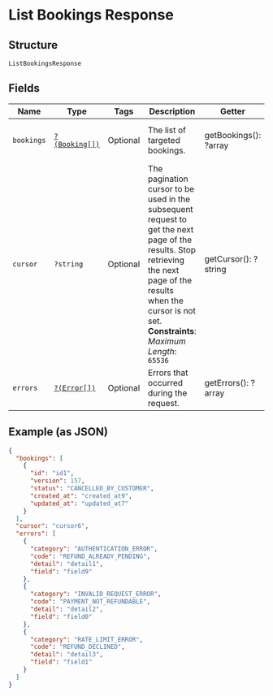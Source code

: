 
# List Bookings Response

## Structure

`ListBookingsResponse`

## Fields

| Name | Type | Tags | Description | Getter | Setter |
|  --- | --- | --- | --- | --- | --- |
| `bookings` | [`?(Booking[])`](../../doc/models/booking.md) | Optional | The list of targeted bookings. | getBookings(): ?array | setBookings(?array bookings): void |
| `cursor` | `?string` | Optional | The pagination cursor to be used in the subsequent request to get the next page of the results. Stop retrieving the next page of the results when the cursor is not set.<br>**Constraints**: *Maximum Length*: `65536` | getCursor(): ?string | setCursor(?string cursor): void |
| `errors` | [`?(Error[])`](../../doc/models/error.md) | Optional | Errors that occurred during the request. | getErrors(): ?array | setErrors(?array errors): void |

## Example (as JSON)

```json
{
  "bookings": [
    {
      "id": "id1",
      "version": 157,
      "status": "CANCELLED_BY_CUSTOMER",
      "created_at": "created_at9",
      "updated_at": "updated_at7"
    }
  ],
  "cursor": "cursor6",
  "errors": [
    {
      "category": "AUTHENTICATION_ERROR",
      "code": "REFUND_ALREADY_PENDING",
      "detail": "detail1",
      "field": "field9"
    },
    {
      "category": "INVALID_REQUEST_ERROR",
      "code": "PAYMENT_NOT_REFUNDABLE",
      "detail": "detail2",
      "field": "field0"
    },
    {
      "category": "RATE_LIMIT_ERROR",
      "code": "REFUND_DECLINED",
      "detail": "detail3",
      "field": "field1"
    }
  ]
}
```

